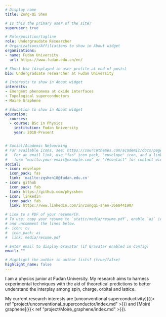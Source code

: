 ```yaml
---
# Display name
title: Zong-Qi Shen

# Is this the primary user of the site?
superuser: true

# Role/position/tagline
role: Undergraudate Researcher
# Organizations/Affiliations to show in About widget
organizations:
- name: Fudan University
  url: https://www.fudan.edu.cn/en/

# Short bio (displayed in user profile at end of posts)
bio: Undergraduate researcher at Fudan University

# Interests to show in About widget
interests:
- Emergent phenomena at oxide interfaces
- Topological superconductors
- Moiré Graphene

# Education to show in About widget
education:
  courses:
  - course: BSc in Physics
    institution: Fudan University
    year: 2018-Present


# Social/Academic Networking
# For available icons, see: https://sourcethemes.com/academic/docs/page-builder/#icons
#   For an email link, use "fas" icon pack, "envelope" icon, and a link in the
#   form "mailto:your-email@example.com" or "/#contact" for contact widget.
social:
- icon: envelope
  icon_pack: fas
  link: 'mailto:zqshen18@fudan.edu.cn'
- icon: github
  icon_pack: fab
  link: https://github.com/physshen
- icon: linkedin
  icon_pack: fab
  link: https://www.linkedin.com/in/zongqi-shen-366844190/

# Link to a PDF of your resume/CV.
# To use: copy your resume to `static/media/resume.pdf`, enable `ai` icons in `params.toml`, 
# and uncomment the lines below.
#- icon: cv
#  icon_pack: ai
#  link: media/resume.pdf

# Enter email to display Gravatar (if Gravatar enabled in Config)
email: ""

# Highlight the author in author lists? (true/false)
highlight_name: false
---
```


I am a physics junior at Fudan University. My research aims to harness experimental techniques with the aid of theoretical predictions to better understand the interplay among spin, charge, orbital and lattice. 

My current research interests are [unconventional superconductivity]({{< ref "project/unconventional_superconductor/index.md" >}}) and [Moiré graphene]({{< ref "project/Moiré_graphene/index.md" >}}).



